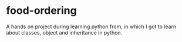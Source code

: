 # food-ordering

A hands on project during learning python from, in which I got to learn about classes, object and inheritance in python.
